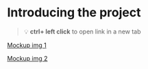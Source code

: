 # Introducing the project 


> :bulb: **ctrl+ left click** to open link in a new tab 

[Mockup img 1](https://github.com/codiku/ressources/blob/master/RN_mockup-weather-1.png)

[Mockup img 2](https://github.com/codiku/ressources/blob/master/RN_mockup-weather-2.png)